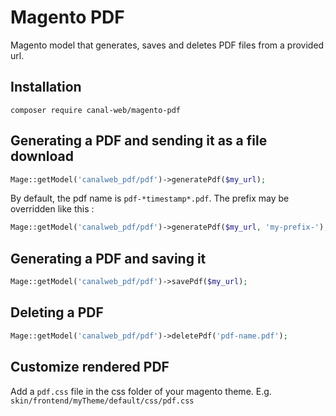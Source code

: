 # Magento PDF

Magento model that generates, saves and deletes PDF files from a provided url.

## Installation

`composer require canal-web/magento-pdf`

## Generating a PDF and sending it as a file download

```php
Mage::getModel('canalweb_pdf/pdf')->generatePdf($my_url);
```

By default, the pdf name is `pdf-*timestamp*.pdf`. The prefix may be overridden like this :

```php
Mage::getModel('canalweb_pdf/pdf')->generatePdf($my_url, 'my-prefix-');
```

## Generating a PDF and saving it

```php
Mage::getModel('canalweb_pdf/pdf')->savePdf($my_url);
```

## Deleting a PDF

```php
Mage::getModel('canalweb_pdf/pdf')->deletePdf('pdf-name.pdf');
```
## Customize rendered PDF

Add a `pdf.css` file in  the css folder of your magento theme. E.g. `skin/frontend/myTheme/default/css/pdf.css`
